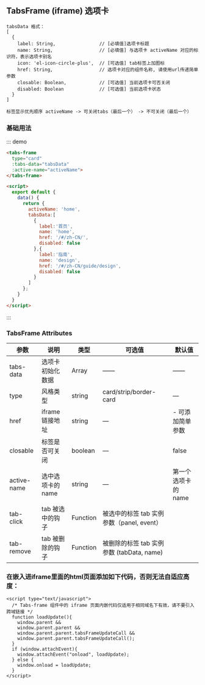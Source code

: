 <script>
  export default {
    data() {
      return {
        activeName: 'home',
        tabsData:[
          {
            label:'首页',
            name: 'home',
            href: '/#/zh-CN/',
            disabled: false
          },{
            label:'指南',
            name: 'design',
            href: '/#/zh-CN/guide/design',
            disabled: false
          }
        ]
      };
    }
  }
</script>
## TabsFrame (iframe) 选项卡
```
tabsData 格式：
[
  {
    label: String,                // [必填值]选项卡标题
    name: String,                 // [必填值] 与选项卡 activeName 对应的标识符，表示选项卡别名
    icon: 'el-icon-circle-plus',  // [可选值] tab标签上加图标
    href: String,                 // 选项卡对应的组件名称, 请使用url传递简单参数
    closable: Boolean,            // [可选值] 当前选项卡可否关闭
    disabled: Boolean             // [可选值] 当前选项卡状态
  }
]

标签显示优先顺序 activeName -> 可关闭tabs（最后一个） -> 不可关闭（最后一个）
```

### 基础用法

::: demo
```html
<tabs-frame 
  type="card" 
  :tabs-data="tabsData" 
  :active-name="activeName">
</tabs-frame>

<script>
  export default {
    data() {
      return {
        activeName: 'home',
        tabsData:[
          {
            label:'首页',
            name: 'home',
            href: '/#/zh-CN/',
            disabled: false
          },{
            label:'指南',
            name: 'design',
            href: '/#/zh-CN/guide/design',
            disabled: false
          }
        ]
      };
    }
  }
</script>
```
:::

### TabsFrame Attributes

| 参数          | 说明            | 类型            | 可选值                 | 默认值   |
|-------------  |---------------- |---------------- |---------------------- |-------- |
| tabs-data   |  选项卡初始化数据   |    Array     |        ——          |   —— |
|    type   	|      风格类型     	|   string	   | card/strip/border-card | — |
|    href 	  |  iframe 链接地址    |   string	  |      —	      |    -  可添加简单参数 |
|   closable	|   标签是否可关闭    |   boolean	  |      —	|    false |
| active-name	| 选中选项卡的 name 	|   string	   |      —	 |   第一个选项卡的 name |
|  tab-click	| tab 被选中的钩子	  |   Function   |  被选中的标签 tab 实例 参数（panel, event） |
| tab-remove	| tab 被删除的钩子	  |   Function   |  被删除的标签 tab 实例 参数 (tabData, name) |


### 在嵌入进iframe里面的html页面添加如下代码，否则无法自适应高度：
```
<script type="text/javascript">
  /* Tabs-frame 组件中的 iframe 页面内嵌代码仅适用于相同域名下有效，请不要引入跨域链接 */
  function loadUpdate(){
    window.parent && 
    window.parent.parent && 
    window.parent.parent.tabsFrameUpdateCall &&
    window.parent.parent.tabsFrameUpdateCall();
  }
  if (window.attachEvent){ 
    window.attachEvent("onload", loadUpdate); 
  } else { 
    window.onload = loadUpdate; 
  } 
</script>
```